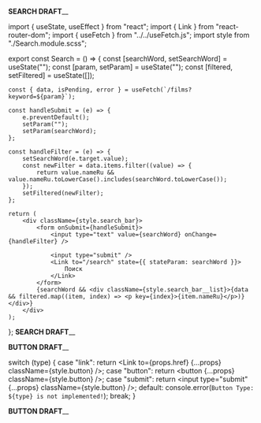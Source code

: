 ______________________SEARCH DRAFT________________________

import { useState, useEffect } from "react";
import { Link } from "react-router-dom";
import { useFetch } from "../../useFetch.js";
import style from "./Search.module.scss";

export const Search = () => {
	const [searchWord, setSearchWord] = useState("");
	const [param, setParam] = useState("");
	const [filtered, setFiltered] = useState([]);

	const { data, isPending, error } = useFetch(`/films?keyword=${param}`);

	const handleSubmit = (e) => {
		e.preventDefault();
		setParam("");
		setParam(searchWord);
	};

	const handleFilter = (e) => {
		setSearchWord(e.target.value);
		const newFilter = data.items.filter((value) => {
			return value.nameRu && value.nameRu.toLowerCase().includes(searchWord.toLowerCase());
		});
		setFiltered(newFilter);
	};

	return (
		<div className={style.search_bar}>
			<form onSubmit={handleSubmit}>
				<input type="text" value={searchWord} onChange={handleFilter} />

				<input type="submit" />
				<Link to="/search" state={{ stateParam: searchWord }}>
					Поиск
				</Link>
			</form>
			{searchWord && <div className={style.search_bar__list}>{data && filtered.map((item, index) => <p key={index}>{item.nameRu}</p>)}</div>}
		</div>
	);
};
______________________SEARCH DRAFT________________________

______________________BUTTON DRAFT________________________

switch (type) {
		case "link":
			return <Link to={props.href} {...props} className={style.button} />;
		case "button":
			return <button {...props} className={style.button} />;
		case "submit":
			return <input type="submit" {...props} className={style.button} />;
		default:
			console.error(`Button Type: ${type} is not implemented!`);
			break;
	}

______________________BUTTON DRAFT________________________